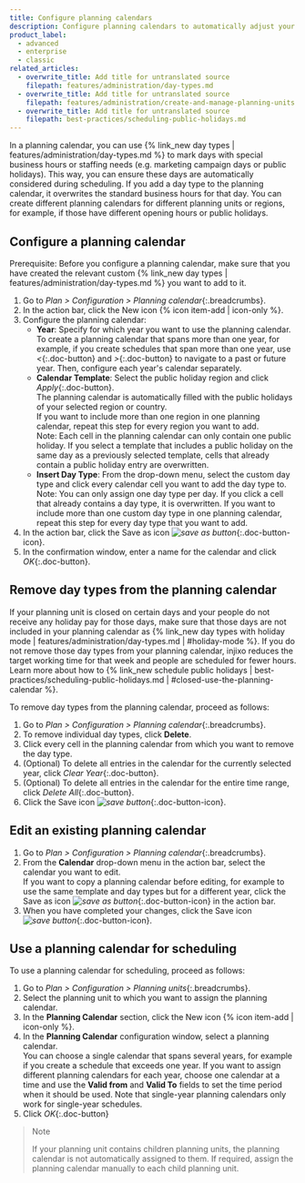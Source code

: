 ```yaml
---
title: Configure planning calendars
description: Configure planning calendars to automatically adjust your standard business hours for days with different business hours.
product_label:
  - advanced
  - enterprise
  - classic
related_articles:
  - overwrite_title: Add title for untranslated source
    filepath: features/administration/day-types.md
  - overwrite_title: Add title for untranslated source
    filepath: features/administration/create-and-manage-planning-units.md
  - overwrite_title: Add title for untranslated source
    filepath: best-practices/scheduling-public-holidays.md
---
```


In a planning calendar, you can use {% link_new day types | features/administration/day-types.md %} to mark days with special business hours or staffing needs (e.g. marketing campaign days or public holidays). This way, you can ensure these days are automatically considered during scheduling. If you add a day type to the planning calendar, it overwrites the standard business hours for that day. You can create different planning calendars for different planning units or regions, for example, if those have different opening hours or public holidays.

## Configure a planning calendar

Prerequisite: Before you configure a planning calendar, make sure that you have created the relevant custom {% link_new day types | features/administration/day-types.md %} you want to add to it.

1. Go to _Plan > Configuration > Planning calendar_{:.breadcrumbs}.
2. In the action bar, click the New icon {% icon item-add | icon-only %}.
3. Configure the planning calendar:
    - **Year**: Specify for which year you want to use the planning calendar.<br>To create a planning calendar that spans more than one year, for example, if you create schedules that span more than one year, use _<_{:.doc-button} and _>_{:.doc-button} to navigate to a past or future year. Then, configure each year's calendar separately.
    - **Calendar Template**: Select the public holiday region and click _Apply_{:.doc-button}.<br>The planning calendar is automatically filled with the public holidays of your selected region or country.<br>If you want to include more than one region in one planning calendar, repeat this step for every region you want to add.<br>Note: Each cell in the planning calendar can only contain one public holiday. If you select a template that includes a public holiday on the same day as a previously selected template, cells that already contain a public holiday entry are overwritten.
    - **Insert Day Type**: From the drop-down menu, select the custom day type and click every calendar cell you want to add the day type to.<br>Note: You can only assign one day type per day. If you click a cell that already contains a day type, it is overwritten. If you want to include more than one custom day type in one planning calendar, repeat this step for every day type that you want to add.
4. In the action bar, click the Save as icon _![save as button](/assets/img/common/saveas.gif)_{:.doc-button-icon}.
5. In the confirmation window, enter a name for the calendar and click _OK_{:.doc-button}.

## Remove day types from the planning calendar

If your planning unit is closed on certain days and your people do not receive any holiday pay for those days, make sure that those days are not included in your planning calendar as {% link_new day types with holiday mode | features/administration/day-types.md | #holiday-mode %}. If you do not remove those day types from your planning calendar, injixo reduces the target working time for that week and people are scheduled for fewer hours. Learn more about how to {% link_new schedule public holidays | best-practices/scheduling-public-holidays.md | #closed-use-the-planning-calendar %}.

To remove day types from the planning calendar, proceed as follows:
1. Go to _Plan > Configuration > Planning calendar_{:.breadcrumbs}.
2. To remove individual day types, click **Delete**.
3. Click every cell in the planning calendar from which you want to remove the day type.
4. (Optional) To delete all entries in the calendar for the currently selected year, click _Clear Year_{:.doc-button}.
5. (Optional) To delete all entries in the calendar for the entire time range, click _Delete All_{:.doc-button}.
5. Click the Save icon _![save button](/assets/img/common/save.gif)_{:.doc-button-icon}.


## Edit an existing planning calendar

1. Go to _Plan > Configuration > Planning calendar_{:.breadcrumbs}.
2. From the **Calendar** drop-down menu in the action bar, select the calendar you want to edit.<br>If you want to copy a planning calendar before editing, for example to use the same template and day types but for a different year, click the Save as icon _![save as button](/assets/img/common/saveas.gif)_{:.doc-button-icon} in the action bar.
3. When you have completed your changes, click the Save icon _![save button](/assets/img/common/save.gif)_{:.doc-button-icon}.

## Use a planning calendar for scheduling

To use a planning calendar for scheduling, proceed as follows:

1. Go to _Plan > Configuration > Planning units_{:.breadcrumbs}.
2. Select the planning unit to which you want to assign the planning calendar.
2. In the **Planning Calendar** section, click the New icon {% icon item-add | icon-only %}.
3. In the **Planning Calendar** configuration window, select a planning calendar.<br>You can choose a single calendar that spans several years, for example if you create a schedule that exceeds one year. If you want to assign different planning calendars for each year, choose one calendar at a time and use the **Valid from** and **Valid To** fields to set the time period when it should be used. Note that single-year planning calendars only work for single-year schedules.
4. Click _OK_{:.doc-button}

> Note
>
> If your planning unit contains children planning units, the planning calendar is not automatically assigned to them. If required, assign the planning calendar manually to each child planning unit.
